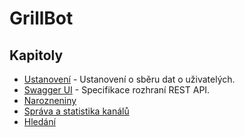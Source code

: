 # GrillBot

## Kapitoly

- [Ustanovení](docs/legal.md) - Ustanovení o sběru dat o uživatelých.
- [Swagger UI](https://grillbot.cloud/swagger) - Specifikace rozhraní REST API.
- [Narozneniny](docs/birthday.md)
- [Správa a statistika kanálů](docs/emotes.md)
- [Hledání](docs/search.md)
